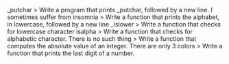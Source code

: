 _putchar > Write a program that prints _putchar, followed by a new line.
I sometimes suffer from insomnia > Write a function that prints the alphabet, in lowercase, followed by a new line
_islower > Write a function that checks for lowercase character
isalpha > Write a function that checks for alphabetic character.
There is no such thing > Write a function that computes the absolute value of an integer.
There are only 3 colors > Write a function that prints the last digit of a number.

